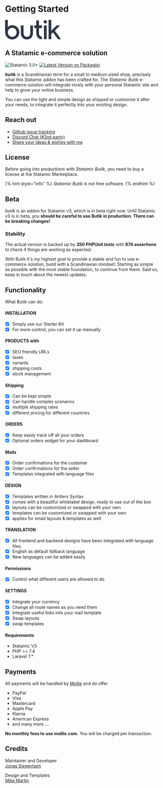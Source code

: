 # Getting Started



![](.gitbook/assets/butik-logo.svg)

## A Statamic e-commerce solution

![Statamic 3.0+](https://img.shields.io/badge/Statamic-3.0+-FF269E?style=for-the-badge&link=https://statamic.com) [![Latest Version on Packagist](https://img.shields.io/packagist/v/jonassiewertsen/statamic-butik.svg?style=for-the-badge)](https://packagist.org/packages/jonassiewertsen/statamic-butik)

_**butik**_ is a Scandinavian term for a small to medium sized shop, precisely what this Statamic addon has been crafted for. The _Statamic Butik_ e-commerce solution will integrate nicely with your personal Statamic site and help to grow your online business.

You can use the light and simple design as shipped or customize it after your needs, to integrate it perfectly into your existing design.

## Reach out

* [Github issue tracking](https://github.com/jonassiewertsen/statamic-butik)
* [Discord Chat \(\#3rd-party\)](https://discord.com/invite/j4aQmZv)
* [Share your ideas & wishes with me](https://feedback.userreport.com/81c07a00-5ad7-4f63-b28d-503c3a76bfdc/)

## License

Before going into productions with _Statamic Butik_, you need to buy a license at the Statamic Marketplace.

{% hint style="info" %}
_Statamic Butik_ is not free software.
{% endhint %}

## Beta

_butik_ is an addon for Statamic v3, which is in beta right now. Until Statamic v3 is in beta, you **should be careful to use Butik in production. There can be breaking changes!**

### Stability

The actual version is backed up by **350 PHPUnit tests** with **676 assertions** to check if things are working as expected.

With Butik it's my highest goal to provide a stable and fun to use e-commerce solution, build with a Scandinavian mindset: Starting as simple as possible with the most stable foundation, to continue from there. Said so, keep in touch about the newest updates.

## Functionality

What Butik can do:

#### INSTALLATION

* [x] Simply use our Starter Kit
* [x] For more control, you can set it up manually

#### PRODUCTS with

* [x] SEO friendly URLs
* [x] taxes
* [x] variants
* [x] shipping costs
* [x] stock management

#### Shipping

* [x] Can be kept simple
* [x] Can handle complex scenarios
* [x] multiple shipping rates 
* [x] different pricing for different countries 

#### ORDERS

* [x] Keep easily track off all your orders
* [x] Optional orders widget for your dashboard

#### Mails

* [x] Order confirmations for the customer
* [x] Order confirmations for the seller
* [x] Templates integrated with language files

#### DESIGN

* [x] Templates written in Antlers Syntax
* [x] comes with a beautiful whitelabel design, ready to use out of the box
* [x] layouts can be customized or swapped with your own
* [x] templates can be customized or swapped with your own
* [x] applies for email layouts & templates as well

#### TRANSLATION

* [x] All frontend and backend designs have been integrated with language files. 
* [x] English as default fallback language
* [x]  New languages can be added easily

#### Permissions

* [x] Control what different users are allowed to do

#### SETTINGS

* [x] Integrate your currency
* [x] Change all route names as you need them
* [x] Integrate useful links into your mail template
* [x] Swap layouts
* [x] swap templates

#### Requirements

* Statamic V3
* PHP &gt;= 7.4
* Laravel 7.\*

## Payments

All payments will be handled by [Mollie](https://mollie.com) and do offer

* PayPal
* Visa
* Mastercard
* Apple Pay
* Klarna
* American Express
* and many more ...

**No monthly fees to use mollie.com.** You will be charged per transaction.

## Credits

Maintainer and Developer  
[Jonas Siewertsen](https://jonassiewertsen.com)

Design and Templates  
[Mike Martin](https://mike-martin.ca/)

